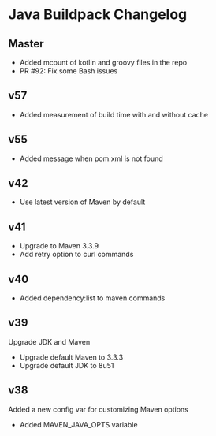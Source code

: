 # Java Buildpack Changelog

## Master

+ Added mcount of kotlin and groovy files in the repo
+ PR #92: Fix some Bash issues

## v57

+ Added measurement of build time with and without cache

## v55

+ Added message when pom.xml is not found

## v42

+ Use latest version of Maven by default

## v41

+ Upgrade to Maven 3.3.9
+ Add retry option to curl commands

## v40

+ Added dependency:list to maven commands

## v39

Upgrade JDK and Maven

+ Upgrade default Maven to 3.3.3
+ Upgrade default JDK to 8u51

## v38

Added a new config var for customizing Maven options

+ Added MAVEN_JAVA_OPTS variable
